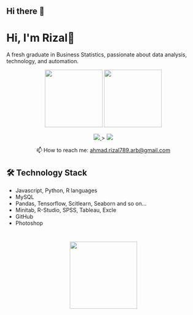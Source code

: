 ## Hi there 👋


# Hi, I'm Rizal👋

A fresh graduate in Business Statistics, passionate about data analysis, technology, and automation.

<p align='center'>
   <a href="https://github-readme-stats.vercel.app/api?username=rizalarb&show_icons=true&count_private=true"><img
           height=150
           src="https://github-readme-stats.vercel.app/api?username=rizalarb&show_icons=true&count_private=true"/></a>
   <a href="https://github.com/rizalarb/github-readme-stats"><img height=150
      src="https://github-readme-stats.vercel.app/api/top-langs/?username=rizalarb&layout=compact"/></a>
</p>

<p align='center'>
   <a href="https://www.linkedin.com/in/rizalarb/">
       <img src="https://img.shields.io/badge/linkedin-%230077B5.svg?&style=for-the-badge&logo=linkedin&logoColor=white"/>
   </a>>
   <a href="https://t.me/joinchat/SpqRPBFo_sM6qm05">
       <img src="https://img.shields.io/badge/Telegram-2CA5E0?style=for-the-badge&logo=telegram&logoColor=white"/>
   </a>
<p align='center'>
   📫 How to reach me: <a href='mailto:ahmad.rizal789.arb@gmail.com'>ahmad.rizal789.arb@gmail.com</a>
</p>


## 🛠 Technology Stack
*   Javascript, Python, R languages
*   MySQL
*   Pandas, Tensorflow, Scitlearn, Seaborn and so on...
*   Minitab, R-Studio, SPSS, Tableau, Excle
*   GitHub
*   Photoshop


<div align="center" style="margin: 40px 0">
   <a href="https://github.com/rizalarb/github-profile-views-counter">
       <img width="175px" src="https://komarev.com/ghpvc/?username=rizalarb&color=DE002D">
   </a>
</div>
<!--
**Lordrizal/Lordrizal** is a ✨ _special_ ✨ repository because its `README.md` (this file) appears on your GitHub profile.

Here are some ideas to get you started:

- 🔭 I’m currently working on ...
- 🌱 I’m currently learning ...
- 👯 I’m looking to collaborate on ...
- 🤔 I’m looking for help with ...
- 💬 Ask me about ...
- 📫 How to reach me: ...
- 😄 Pronouns: ...
- ⚡ Fun fact: ...
-->
